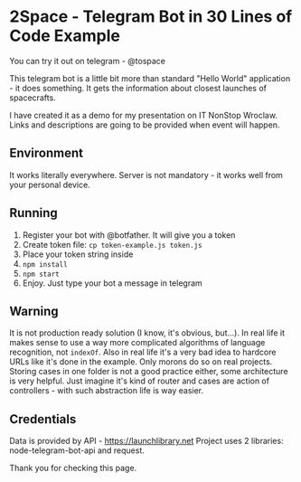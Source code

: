 # 2Space - Telegram Bot in 30 Lines of Code Example
You can try it out on telegram - @tospace

This telegram bot is a little bit more than standard "Hello World" application - it does something. It gets the information about closest launches of spacecrafts.

I have created it as a demo for my presentation on IT NonStop Wroclaw. Links and descriptions are going to be provided when event will happen.

## Environment
It works literally everywhere. Server is not mandatory - it works well from your personal device.

## Running
1. Register your bot with @botfather. It will give you a token
2. Create token file: `cp token-example.js token.js`
3. Place your token string inside
4. `npm install`
5. `npm start`
6. Enjoy. Just type your bot a message in telegram

## Warning
It is not production ready solution (I know, it's obvious, but...). In real life it makes sense to use a way more complicated algorithms of language recognition, not `indexOf`. Also in real life it's a very bad idea to hardcore URLs like it's done in the example. Only morons do so on real projects.
Storing cases in one folder is not a good practice either, some architecture is very helpful. Just imagine it's kind of router and cases are action of controllers - with such abstraction life is way easier.

## Credentials
Data is provided by API - https://launchlibrary.net
Project uses 2 libraries: node-telegram-bot-api and request.

Thank you for checking this page.
